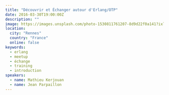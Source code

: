 ```yaml
---
title: "Découvrir et Échanger autour d'Erlang/OTP"
date: 2016-03-30T19:00:00Z
description: ""
image: https://images.unsplash.com/photo-1530811761207-8d9d22f0a141?ixlib=rb-1.2.1&ixid=eyJhcHBfaWQiOjEyMDd9&auto=format&fit=crop&w=500&q=60
location:
  city: "Rennes"
  country: "France"
  online: false
keywords:
  - erlang
  - meetup
  - échange
  - training
  - introduction
speakers:
  - name: Mathieu Kerjouan
  - name: Jean Parpaillon
---
```

